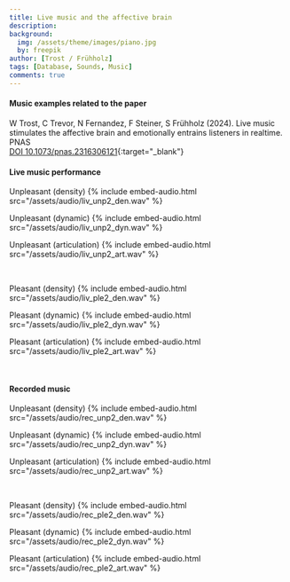 ```yaml
---
title: Live music and the affective brain
description:
background:
  img: /assets/theme/images/piano.jpg
  by: freepik
author: [Trost / Frühholz]
tags: [Database, Sounds, Music]
comments: true
---
```


#### Music examples related to the paper
W Trost, C Trevor, N Fernandez, F Steiner, S Frühholz (2024). Live music stimulates
the affective brain and emotionally entrains listeners in realtime. PNAS
<br>
[DOI 10.1073/pnas.2316306121](https://www.pnas.org/doi/10.1073/pnas.2316306121){:target="_blank"}
<br>

#### Live music performance

Unpleasant (density)
{% include embed-audio.html src="/assets/audio/liv_unp2_den.wav" %}

Unpleasant (dynamic)
{% include embed-audio.html src="/assets/audio/liv_unp2_dyn.wav" %}

Unpleasant (articulation)
{% include embed-audio.html src="/assets/audio/liv_unp2_art.wav" %}

<br />

Pleasant (density)
{% include embed-audio.html src="/assets/audio/liv_ple2_den.wav" %}

Pleasant (dynamic)
{% include embed-audio.html src="/assets/audio/liv_ple2_dyn.wav" %}

Pleasant (articulation)
{% include embed-audio.html src="/assets/audio/liv_ple2_art.wav" %}

<br />

#### Recorded music

Unpleasant (density)
{% include embed-audio.html src="/assets/audio/rec_unp2_den.wav" %}

Unpleasant (dynamic)
{% include embed-audio.html src="/assets/audio/rec_unp2_dyn.wav" %}

Unpleasant (articulation)
{% include embed-audio.html src="/assets/audio/rec_unp2_art.wav" %}

<br />

Pleasant (density)
{% include embed-audio.html src="/assets/audio/rec_ple2_den.wav" %}

Pleasant (dynamic)
{% include embed-audio.html src="/assets/audio/rec_ple2_dyn.wav" %}

Pleasant (articulation)
{% include embed-audio.html src="/assets/audio/rec_ple2_art.wav" %}

<br />
